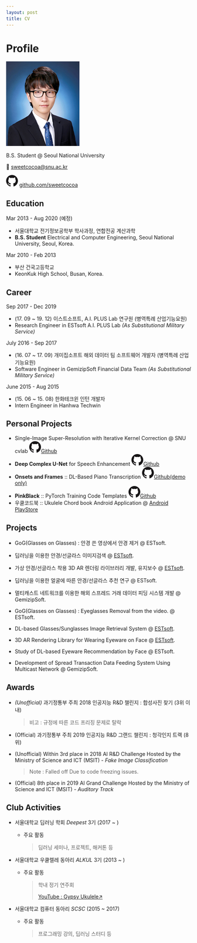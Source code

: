 ```yaml
---
layout: post
title: CV
---
```


# Profile #

![profile_image](cv.assets/profile_image.jpg) 

B.S. Student @ Seoul National University

:email: sweetcocoa@snu.ac.kr

![GitHub-Mark-32px](cv.assets/GitHub-Mark-32px.png) [github.com/sweetcocoa](https://github.com/sweetcocoa)



## Education ##

 Mar 2013 - Aug 2020 (예정)

- 서울대학교 전기정보공학부 학사과정, 연합전공 계산과학
- **B.S. Student** Electrical and Computer Engineering, Seoul National University, Seoul, Korea.

Mar 2010 - Feb 2013

- 부산 건국고등학교
- KeonKuk High School, Busan, Korea.



## Career ## 

Sep 2017 - Dec 2019

- (17. 09 ~ 19. 12) 이스트소프트, A.I. PLUS Lab 연구원 (병역특례 산업기능요원)
- Research Engineer in ESTsoft A.I. PLUS Lab *(As Substitutional Military Service)* 


July 2016 - Sep 2017

- (16. 07 ~ 17. 09) 개미집소프트 해외 데이터 팀 소프트웨어 개발자 (병역특례 산업기능요원)
- Software Engineer in GemizipSoft Financial Data Team *(As Substitutional Military Service)*


June 2015 - Aug 2015

- (15. 06 ~ 15. 08) 한화테크윈 인턴 개발자
- Intern Engineer in Hanhwa Techwin



## Personal Projects ##

- Single-Image Super-Resolution with Iterative Kernel Correction @ SNU cvlab ![GitHub-Mark-32px](cv.assets/GitHub-Mark-32px.png)[Github](https://github.com/sweetcocoa/IKC )
- **Deep Complex U-Net** for Speech Enhancement  ![GitHub-Mark-32px](cv.assets/GitHub-Mark-32px.png)[Github](https://github.com/sweetcocoa/DeepComplexUNetPyTorch )
- **Onsets and Frames** :: DL-Based Piano Transcription ![GitHub-Mark-32px](cv.assets/GitHub-Mark-32px.png)[Github(demo only)]( https://sweetcocoa.github.io/wav2midi_demo/ )
- **PinkBlack** :: PyTorch Training Code Templates ![GitHub-Mark-32px](cv.assets/GitHub-Mark-32px.png)[Github](https://github.com/sweetcocoa/PinkBlack)
- 우쿨코드북 :: Ukulele Chord book Android Application @ [Android PlayStore](https://play.google.com/store/apps/details?id=com.ukulchordbook.ukulchordbook_10)



## Projects ##

- GoG(Glasses on Glasses) : 안경 쓴 영상에서 안경 제거 @ ESTsoft.
- 딥러닝을 이용한 안경/선글라스 이미지검색 @ [ESTsoft](https://www.estsoft.co.kr/product/retrieval).
- 가상 안경/선글라스 착용 3D AR 렌더링 라이브러리 개발, 유지보수 @ [ESTsoft](https://www.estsoft.co.kr/product/vf).
- 딥러닝을 이용한 얼굴에 따른 안경/선글라스 추천 연구 @ ESTsoft.
- 멀티캐스트 네트워크를 이용한 해외 스프레드 거래 데이터 피딩 시스템 개발 @ GemizipSoft.



- GoG(Glasses on Glasses) : Eyeglasses Removal from the video. @ ESTsoft.
- DL-based Glasses/Sunglasses Image Retrieval System @ [ESTsoft](https://www.estsoft.co.kr/product/retrieval).
- 3D AR Rendering Library for Wearing Eyeware on Face @ [ESTsoft](https://www.estsoft.co.kr/product/vf).
- Study of DL-based Eyeware Recommendation by Face @ ESTsoft.
- Development of Spread Transaction Data Feeding System Using Multicast Network @ GemizipSoft. 



## Awards ##

- *(Unofficial)* 과기정통부 주최 2018 인공지능 R&D 챌린지 : 합성사진 찾기 (3위 이내)

  > 비고 : 규정에 따른 코드 프리징 문제로 탈락

- (Official) 과기정통부 주최 2019 인공지능 R&D 그랜드 챌린지 : 청각인지 트랙 (8위)



- (Unofficial) Within 3rd place in 2018 AI R&D Challenge Hosted by the Ministry of Science and ICT (MSIT) - *Fake Image Classification*

  >  Note : Falled off Due to code freezing issues.
  
- (Official) 8th place in 2019 AI Grand Challenge Hosted by the Ministry of Science and ICT (MSIT) - *Auditory Track*

  

## Club Activities ##

- 서울대학교 딥러닝 학회 *Deepest* 3기 (2017 ~ )

  - 주요 활동

    > 딥러닝 세미나, 프로젝트, 해커톤 등

- 서울대학교 우쿨렐레 동아리 *ALKUL* 3기 (2013 ~ )

  - 주요 활동

    > 학내 정기 연주회
    >
    > [YouTube : Gypsy Ukulele↗](https://youtu.be/pCTypTc1XHQ)

- 서울대학교 컴퓨터 동아리 *SCSC* (2015 ~ 2017)

  - 주요 활동

    > 프로그래밍 강의, 딥러닝 스터디 등